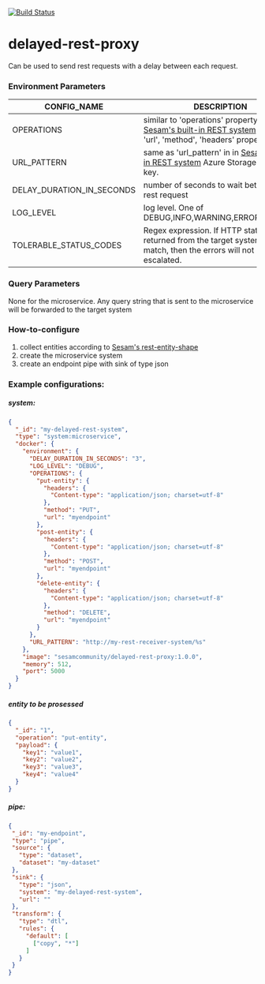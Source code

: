 [![Build Status](https://travis-ci.org/sesam-community/delayed-rest-proxy.svg?branch=master)](https://travis-ci.org/sesam-community/delayed-rest-proxy)


# delayed-rest-proxy
Can be used to send rest requests with a delay between each request.

 ### Environment Parameters

 | CONFIG_NAME        | DESCRIPTION           | IS_REQUIRED  |DEFAULT_VALUE|
 | -------------------|---------------------|:------------:|:-----------:|
 | OPERATIONS | similar to 'operations' property in [Sesam's built-in REST system](https://docs.sesam.io/configuration.html#the-rest-system) with only 'url', 'method', 'headers' properties | yes | n/a |
 | URL_PATTERN |  same as 'url_pattern' in  in [Sesam's built-in REST system](https://docs.sesam.io/configuration.html#the-rest-system)  Azure Storage account key. | no, basic auth alternatively | n/a |
 | DELAY_DURATION_IN_SECONDS | number of seconds to wait between each rest request  | no | 60 |
 | LOG_LEVEL | log level. One of DEBUG,INFO,WARNING,ERROR,CRITICAL | no | INFO |
 | TOLERABLE_STATUS_CODES | Regex expression. If HTTP status code returned from the target system is a match, then the errors will not be escalated.    | no | none |


 ### Query Parameters

 None for the microservice. Any query string that is sent to the microservice will be forwarded to the target system

 ### How-to-configure
   1. collect entities according to [Sesam's rest-entity-shape](https://docs.sesam.io/configuration.html#rest-expected-rest-entity-shape)
   2. create the microservice system
   3. create an endpoint pipe with sink of type json


 ### Example configurations:

 ##### system:
 ```json
 {
   "_id": "my-delayed-rest-system",
   "type": "system:microservice",
   "docker": {
     "environment": {
       "DELAY_DURATION_IN_SECONDS": "3",
       "LOG_LEVEL": "DEBUG",
       "OPERATIONS": {
         "put-entity": {
           "headers": {
             "Content-type": "application/json; charset=utf-8"
           },
           "method": "PUT",
           "url": "myendpoint"
         },
         "post-entity": {
           "headers": {
             "Content-type": "application/json; charset=utf-8"
           },
           "method": "POST",
           "url": "myendpoint"
         },
         "delete-entity": {
           "headers": {
             "Content-type": "application/json; charset=utf-8"
           },
           "method": "DELETE",
           "url": "myendpoint"
         }
       },
       "URL_PATTERN": "http://my-rest-receiver-system/%s"
     },
     "image": "sesamcommunity/delayed-rest-proxy:1.0.0",
     "memory": 512,
     "port": 5000
   }
 }

 ```

##### entity to be prosessed
```json
{
  "_id": "1",
  "operation": "put-entity",
  "payload": {
    "key1": "value1",
    "key2": "value2",
    "key3": "value3",
    "key4": "value4"
  }
}
```

 ##### pipe:
 ```json
 {
  "_id": "my-endpoint",
  "type": "pipe",
  "source": {
    "type": "dataset",
    "dataset": "my-dataset"
  },
  "sink": {
    "type": "json",
    "system": "my-delayed-rest-system",
    "url": ""
  },
  "transform": {
    "type": "dtl",
    "rules": {
      "default": [
        ["copy", "*"]
      ]
    }
  }
}

 ```
